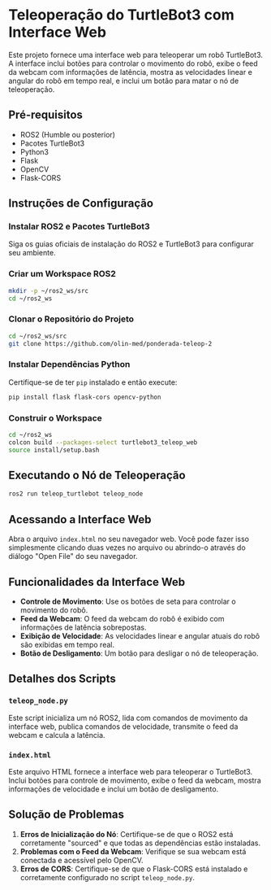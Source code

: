 # Teleoperação do TurtleBot3 com Interface Web

Este projeto fornece uma interface web para teleoperar um robô TurtleBot3. A interface inclui botões para controlar o movimento do robô, exibe o feed da webcam com informações de latência, mostra as velocidades linear e angular do robô em tempo real, e inclui um botão para matar o nó de teleoperação.

## Pré-requisitos

- ROS2 (Humble ou posterior)
- Pacotes TurtleBot3
- Python3
- Flask
- OpenCV
- Flask-CORS

## Instruções de Configuração

### Instalar ROS2 e Pacotes TurtleBot3

Siga os guias oficiais de instalação do ROS2 e TurtleBot3 para configurar seu ambiente.

### Criar um Workspace ROS2

```bash
mkdir -p ~/ros2_ws/src
cd ~/ros2_ws
```

### Clonar o Repositório do Projeto

```bash
cd ~/ros2_ws/src
git clone https://github.com/olin-med/ponderada-teleop-2
```

### Instalar Dependências Python

Certifique-se de ter `pip` instalado e então execute:

```bash
pip install flask flask-cors opencv-python
```

### Construir o Workspace

```bash
cd ~/ros2_ws
colcon build --packages-select turtlebot3_teleop_web
source install/setup.bash
```

## Executando o Nó de Teleoperação

```bash
ros2 run teleop_turtlebot teleop_node
```

## Acessando a Interface Web

Abra o arquivo `index.html` no seu navegador web. Você pode fazer isso simplesmente clicando duas vezes no arquivo ou abrindo-o através do diálogo "Open File" do seu navegador.

## Funcionalidades da Interface Web

- **Controle de Movimento**: Use os botões de seta para controlar o movimento do robô.
- **Feed da Webcam**: O feed da webcam do robô é exibido com informações de latência sobrepostas.
- **Exibição de Velocidade**: As velocidades linear e angular atuais do robô são exibidas em tempo real.
- **Botão de Desligamento**: Um botão para desligar o nó de teleoperação.

## Detalhes dos Scripts

### `teleop_node.py`

Este script inicializa um nó ROS2, lida com comandos de movimento da interface web, publica comandos de velocidade, transmite o feed da webcam e calcula a latência.

### `index.html`

Este arquivo HTML fornece a interface web para teleoperar o TurtleBot3. Inclui botões para controle de movimento, exibe o feed da webcam, mostra informações de velocidade e inclui um botão de desligamento.

## Solução de Problemas

1. **Erros de Inicialização do Nó**: Certifique-se de que o ROS2 está corretamente "sourced" e que todas as dependências estão instaladas.
2. **Problemas com o Feed da Webcam**: Verifique se sua webcam está conectada e acessível pelo OpenCV.
3. **Erros de CORS**: Certifique-se de que o Flask-CORS está instalado e corretamente configurado no script `teleop_node.py`.

